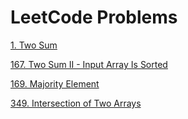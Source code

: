 # LeetCode Problems

[1. Two Sum](/0001-two-sum)

[167. Two Sum II - Input Array Is Sorted](/0167-two-sum-ii-input-array-is-sorted)

[169. Majority Element](/0169-majority-element)

[349. Intersection of Two Arrays](/0349-intersection-of-two-arrays)